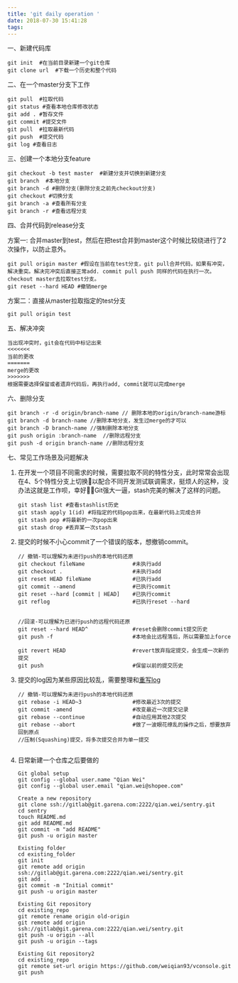 ```yaml
---
title: 'git daily operation '
date: 2018-07-30 15:41:28
tags:
---
```


一、新建代码库
``` 
git init  #在当前目录新建一个git仓库
git clone url  #下载一个历史和整个代码
```
二、在一个master分支下工作
```
git pull  #拉取代码
git status #查看本地仓库修改状态
git add . #暂存文件
git commit #提交文件
git pull  #拉取最新代码
git push  #提交代码
git log #查看日志
```
三、创建一个本地分支feature
```
git checkout -b test master  #新建分支并切换到新建分支
git branch  #本地分支
git branch -d #删除分支(删除分支之前先checkout分支)
git checkout #切换分支
git branch -a #查看所有分支
git branch -r #查看远程分支
```
四、合并代码到release分支

方案一: 合并master到test，然后在把test合并到master这个时候比较绕进行了2次操作，以防止意外。
```
git pull origin master #假设在当前在test分支，git pull合并代码，如果有冲突，解决重突。解决完冲突后直接正常add. commit pull push 同样的代码在执行一次。checkout master去拉取test分支。
git reset --hard HEAD #撤销merge 
```
方案二：直接从master拉取指定的test分支

```
git pull origin test 
```


五、解决冲突

```
当出现冲突时，git会在代码中标记出来
<<<<<<<
当前的更改
=======
merge的更改
>>>>>>>
根据需要选择保留或者遗弃代码后，再执行add, commit就可以完成merge
```

六、删除分支

```
git branch -r -d origin/branch-name // 删除本地的origin/branch-name游标
git branch -d branch-name //删除本地分支，发生过merge的才可以
git branch -D branch-name //强制删除本地分支
git push origin :branch-name  //删除远程分支
git push -d origin branch-name //删除远程分支
```

七、常见工作场景及问题解决

1. 在开发一个项目不同需求的时候，需要拉取不同的特性分支，此时常常会出现在4、5个特性分支上切换以配合不同开发测试联调需求，挺烦人的这种，没办法这就是工作呗，幸好Git强大一逼，stash完美的解决了这样的问题。
    ```
    git stash list #查看stashlist历史
    git stash apply 1(id) #将指定的代码pop出来，在最新代码上完成合并
    git stash pop #将最新的一次pop出来
    git stash drop #丢弃某一次stash
    ```
2. 提交的时候不小心commit了一个错误的版本，想撤销commit。

    ```
    // 撤销-可以理解为未进行push的本地代码还原
    git checkout fileName               #未执行add		
    git checkout .                      #未执行add	
    git reset HEAD fileName             #已执行add
    git commit --amend                  #已执行commit
    git reset --hard [commit | HEAD]    #已执行commit
    git reflog                          #已执行reset --hard
        
    ```
    ```
    //回滚-可以理解为已进行push的远程代码还原
    git reset --hard HEAD^          	#reset会删除commit提交历史
    git push -f			                #本地会比远程落后，所以需要加上force

    git revert HEAD		                #revert放弃指定提交，会生成一次新的提交
    git push			                #保留以前的提交历史

    ```
3. 提交的log因为某些原因比较乱，需要整理和[重写log](https://git-reference.readthedocs.io/zh_CN/latest/Git-Tools/Rewriting-History/)
    ```
    // 撤销-可以理解为未进行push的本地代码还原
    git rebase -i HEAD~3                #修改最近3次的提交		
    git commit -amend                   #改变最近一次提交记录	
    git rebase --continue               #自动应用其他2次提交
    git rebase --abort                  #做了一波眼花缭乱的操作之后，想要放弃回到原点
    //压制(Squashing)提交，将多次提交合并为单一提交
        
    ```
4. 日常新建一个仓库之后要做的
    ```
    Git global setup
    git config --global user.name "Qian Wei"
    git config --global user.email "qian.wei@shopee.com"

    Create a new repository
    git clone ssh://gitlab@git.garena.com:2222/qian.wei/sentry.git
    cd sentry
    touch README.md
    git add README.md
    git commit -m "add README"
    git push -u origin master

    Existing folder
    cd existing_folder
    git init
    git remote add origin ssh://gitlab@git.garena.com:2222/qian.wei/sentry.git
    git add .
    git commit -m "Initial commit"
    git push -u origin master

    Existing Git repository
    cd existing_repo
    git remote rename origin old-origin
    git remote add origin ssh://gitlab@git.garena.com:2222/qian.wei/sentry.git
    git push -u origin --all
    git push -u origin --tags

    Existing Git repository2
    cd existing_repo
    git remote set-url origin https://github.com/weiqian93/vconsole.git
    git push
    ```